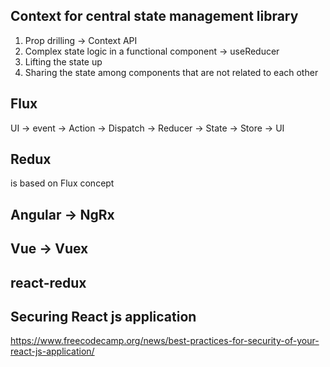 ## Context for central state management library

1. Prop drilling -> Context API
2. Complex state logic in a functional component -> useReducer
3. Lifting the state up
4. Sharing the state among components that are not related to each other


## Flux
UI -> event -> Action -> Dispatch -> Reducer -> State -> Store -> UI

## Redux
is based on Flux concept

## Angular -> NgRx
## Vue -> Vuex

## react-redux

## Securing React js application
https://www.freecodecamp.org/news/best-practices-for-security-of-your-react-js-application/